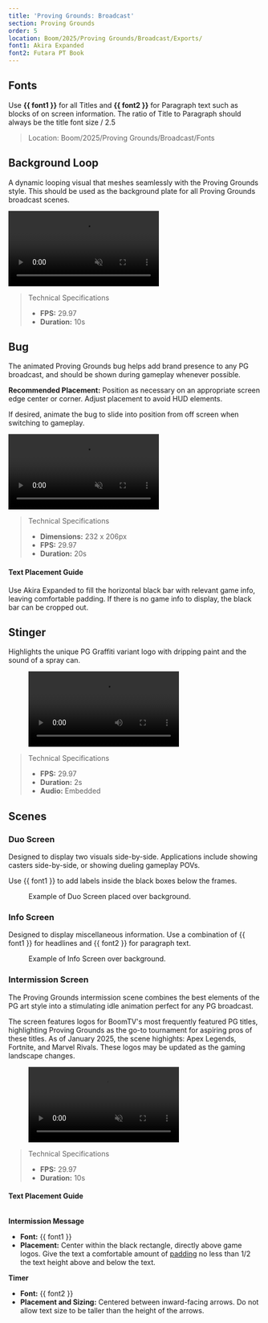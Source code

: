 ```yaml
---
title: 'Proving Grounds: Broadcast'
section: Proving Grounds
order: 5
location: Boom/2025/Proving Grounds/Broadcast/Exports/
font1: Akira Expanded
font2: Futara PT Book
---
```


## Fonts

Use **{{ font1 }}** for all Titles and **{{ font2 }}** for Paragraph text such as blocks of on screen information. The ratio of Title to Paragraph should always be the title font size / 2.5

<blockquote>Location: Boom/2025/Proving Grounds/Broadcast/Fonts</blockquote>

## Background Loop

A dynamic looping visual that meshes seamlessly with the Proving Grounds style. This should be used as the background plate for all Proving Grounds broadcast scenes.

<video autoplay loop muted playsinline>
    <source src="/src/assets/img/PG2025/PG_2025_Broadcast_BG_web.mp4" type="video/mp4">
    Your browser does not support the video tag.
</video>

<blockquote>Technical Specifications

-    **FPS:** 29.97
-    **Duration:** 10s
</blockquote>

## Bug

The animated Proving Grounds bug helps add brand presence to any PG broadcast, and should be shown during gameplay whenever possible.

**Recommended Placement:**
Position as necessary on an appropriate screen edge center or corner. Adjust placement to avoid HUD elements.

If desired, animate the bug to slide into position from off screen when switching to gameplay.

<video autoplay loop muted playsinline>
  <source src="/src/assets/img/PG2025/PG_2025_BUG_h264_crf23.mp4" type="video/mp4">
  Your browser does not support the video tag.
</video>

<blockquote>Technical Specifications

-    **Dimensions:** 232 x 206px
-    **FPS:** 29.97
-    **Duration:** 20s
</blockquote>

#### Text Placement Guide

Use Akira Expanded to fill the horizontal black bar with relevant game info, leaving comfortable padding. If there is no game info to display, the black bar can be cropped out.

## Stinger

Highlights the unique PG Graffiti variant logo with dripping paint and the sound of a spray can.

<figure>
  <video controls playsinline>
      <source src="/src/assets/img/PG2025/PG2025_Sting_Example.mp4" type="video/mp4">
      Your browser does not support the video tag.
    </video>
</figure>

<blockquote>Technical Specifications

-    **FPS:** 29.97
-    **Duration:** 2s
-    **Audio:** Embedded </blockquote>

## Scenes

### Duo Screen

Designed to display two visuals side-by-side. Applications include showing casters side-by-side, or showing dueling gameplay POVs.

Use {{ font1 }} to add labels inside the black boxes below the frames.
<img src="/src/assets/img/PG2025/duo_screen.png" alt="">

<figure><img src="/src/assets/img/PG2025/duo-screen-example.jpg" alt=""><figcaption>Example of Duo Screen placed over background.</figcaption></figure>

### Info Screen

Designed to display miscellaneous information. Use a combination of {{ font1 }} for headlines and {{ font2 }} for paragraph text.
<img src="/src/assets/img/PG2025/info_scsreen.png" alt="">

<figure><img src="/src/assets/img/PG2025/innfo-screen-exaple.jpg" alt="">
<figcaption>Example of Info Screen over background.</figcaption></figure>

### Intermission Screen

The Proving Grounds intermission scene combines the best elements of the PG art style into a stimulating idle animation perfect for any PG broadcast.

The screen features logos for BoomTV's most frequently featured PG titles, highlighting Proving Grounds as the go-to tournament for aspiring pros of these titles. As of January 2025, the scene highights: Apex Legends, Fortnite, and Marvel Rivals. These logos may be updated as the gaming landscape changes.

<figure>
  <video autoplay loop muted playsinline>
      <source src="/src/assets/img/PG2025/PG_2025_Intermission_web.mp4" type="video/mp4">
      Your browser does not support the video tag.
    </video>
</figure>

<blockquote>Technical Specifications

-    **FPS:** 29.97
-    **Duration:** 10s</blockquote>

#### Text Placement Guide

<img src="/src/assets/img/PG2025/intermission-screen-text-placement.jpg" alt="">

**Intermission Message**

-    **Font:** {{ font1 }}
-    **Placement:** Center within the black rectangle, directly above game logos. Give the text a comfortable amount of <a href="/docs/glossary">padding</a> no less than 1/2 the text height above and below the text.

**Timer**

-    **Font:** {{ font2 }}
-    **Placement and Sizing:** Centered between inward-facing arrows. Do not allow text size to be taller than the height of the arrows.
